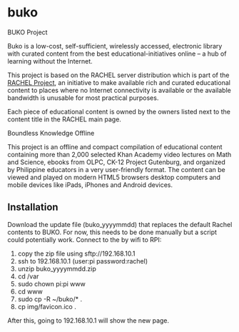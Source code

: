 buko
====

BUKO Project

Buko is a low-cost, self-sufficient, wirelessly accessed, electronic library with curated content from the best educational-initiatives online – a hub of learning without the Internet.

This project is based on the RACHEL server distribution which is part of the [RACHEL Project](http://pi.worldpossible.org/), an initiative to make available rich and curated educational content to places where no Internet connectivity is available or the available bandwidth is unusable for most practical purposes.

Each piece of educational content is owned by the owners listed next to the content title in the RACHEL main page.

Boundless Knowledge Offline

This project is an offline and compact compilation of educational content containing more than 2,000 selected Khan Academy video lectures on Math and Science, ebooks from OLPC, CK-12 Project Gutenburg, and organized by Philippine educators in a very user-friendly format. The content can be viewed and played on modern HTML5 browsers desktop computers and mobile devices like iPads, iPhones and Android devices.

Installation
------------

Download the update file (buko_yyyymmdd) that replaces the default Rachel contents to BUKO. 
For now, this needs to be done manually but a script could potentially work. Connect to the by wifi to RPI:

1. copy the zip file using sftp://192.168.10.1
2. ssh to 192.168.10.1 (user:pi password:rachel)
3. unzip buko_yyyymmdd.zip
4. cd /var
5. sudo chown pi:pi www
6. cd www
7. sudo cp -R ~/buko/* .
8. cp img/favicon.ico .

After this, going to 192.168.10.1 will show the new page.
